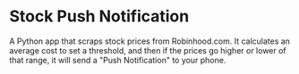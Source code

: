 # Stock Push Notification

A Python app that scraps stock prices from Robinhood.com. It calculates an average cost to set a threshold, and then if the prices go higher or lower of that range, it will send a "Push Notification" to your phone.
